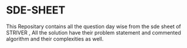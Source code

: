 # SDE-SHEET
This Repositary contains all the question day wise from the sde sheet of STRIVER , All the solution have their problem statement and commented algorithm and their complexities as well.







